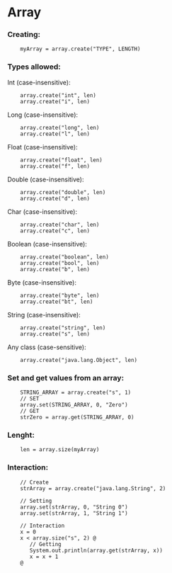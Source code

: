 # Array #


### Creating: ###
```
    myArray = array.create("TYPE", LENGTH)
```

### Types allowed: ###

Int (case-insensitive):
```
    array.create("int", len)
    array.create("i", len)
```

Long (case-insensitive):
```
    array.create("long", len)
    array.create("l", len)
```

Float (case-insensitive):
```
    array.create("float", len)
    array.create("f", len)
```

Double (case-insensitive):
```
    array.create("double", len)
    array.create("d", len)
```

Char (case-insensitive):
```
    array.create("char", len)
    array.create("c", len)
```

Boolean (case-insensitive):
```
    array.create("boolean", len)
    array.create("bool", len)
    array.create("b", len)
```

Byte (case-insensitive):
```
    array.create("byte", len)
    array.create("bt", len)
```

String (case-insensitive):
```
    array.create("string", len)
    array.create("s", len)
```

Any class (case-sensitive):
```
    array.create("java.lang.Object", len)
```

### Set and get values from an array: ###
```
    STRING_ARRAY = array.create("s", 1)
    // SET
    array.set(STRING_ARRAY, 0, "Zero")
    // GET
    strZero = array.get(STRING_ARRAY, 0)
```

### Lenght: ###
```
    len = array.size(myArray)
```

### Interaction: ###
```
    // Create
    strArray = array.create("java.lang.String", 2)

    // Setting
    array.set(strArray, 0, "String 0")
    array.set(strArray, 1, "String 1")

    // Interaction
    x = 0
    x < array.size("s", 2) @
       // Getting
       System.out.println(array.get(strArray, x))
       x = x + 1
    @
```